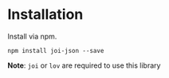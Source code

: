 # Installation

Install via npm.

	npm install joi-json --save


**Note**: `joi` or `lov` are required to use this library
